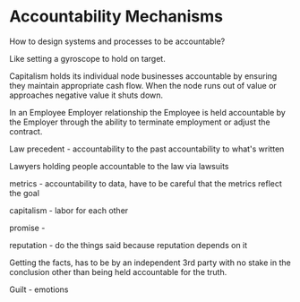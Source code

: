 # Accountability Mechanisms

How to design systems and processes to be accountable?

Like setting a gyroscope to hold on target.

Capitalism holds its individual node businesses accountable by ensuring they maintain appropriate cash flow. When the node runs out of value or approaches negative value it shuts down.

In an Employee Employer relationship the Employee is held accountable by the Employer through the ability to terminate employment or adjust the contract.

Law precedent - accountability to the past accountability to what's written

Lawyers holding people accountable to the law via lawsuits

metrics - accountability to data, have to be careful that the metrics reflect the goal

capitalism - labor for each other

promise -

reputation - do the things said because reputation depends on it

Getting the facts, has to be by an independent 3rd party with no stake in the conclusion other than being held accountable for the truth.

Guilt - emotions

